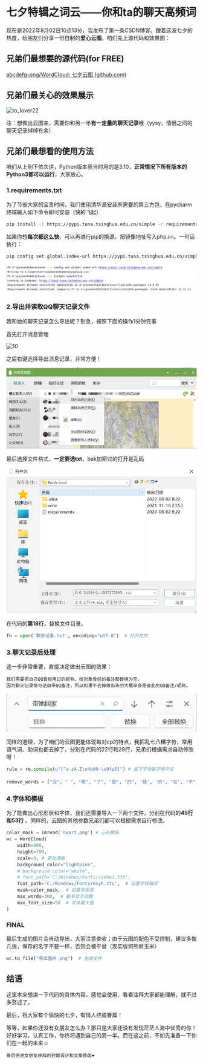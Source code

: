 # 七夕特辑之词云——你和ta的聊天高频词

现在是2022年8月02日10点13分，我发布了第一条CSDN博客。蹭着这波七夕的热度，给朋友们分享一份自制的**爱心云图**。咱们先上源代码和效果图：

## 兄弟们最想要的源代码(for FREE)

[abcdefg-png/WordCloud: 七夕云图 (github.com)](https://github.com/abcdefg-png/WordCloud)

## 兄弟们最关心的效果展示

![to_lover22](https://github.com/abcdefg-png/WordCloud/tree/main/images/to_lover22.png)

注：想做出云图来，需要你和另一半**有一定量的聊天记录**哦（yysy，情侣之间的聊天记录绰绰有余）

## 兄弟们最想看的使用方法

咱们从上到下依次讲，Python版本我当时用的是3.10，**正常情况下所有版本的Python3都可以运行**，大家放心。

### 1.requirements.txt

为了节省大家的宝贵时间，我们使用清华源安装所需要的第三方包，在pycharm终端输入如下命令即可安装（快的飞起）

```bash
pip install -i https://pypi.tuna.tsinghua.edu.cn/simple -r requirements.txt  // 一次
```

如果你想**每次都这么快**，可以再进行pip的换源，把镜像地址写入php.ini。一句话执行：

```bash
pip config set global.index-url https://pypi.tuna.tsinghua.edu.cn/simple
```

![8](\images\8.jpg)

### 2.导出并读取QQ聊天记录文件

我和她的聊天记录怎么导出呢？别急，按照下面的操作1分钟完事

首先打开消息管理

![10](https://github.com/abcdefg-png/WordCloud/tree/main/images/10.jpg)

之后右键选择导出消息记录，非常方便！

![11](\images\11.jpg)

最后选择文件格式，**一定要选txt**，bak加密过的打开是乱码

![12](\images\12.jpg)

在代码的**第18行**，替换文件目录。

```Python
fn = open('聊天记录.txt', encoding="utf-8")  # 打开文件
```

### 3.聊天记录后处理

这一步非常重要，直接决定做出云图的效果：

```
我们需要把自己QQ曾经用过的昵称、给对象曾经的备注都替换为空。
因为聊天记录每句话自带QQ备注，所以如果不去掉做出来的大概率会是彼此的QQ备注/昵称。
```

![9](\images\9.jpg)

同样的道理，为了咱们的云图更能体现每对cp的特点，我把乱七八糟字符，常用语气词、助词也都去掉了，分别在代码的22行和29行，兄弟们根据需求自动修改呀！

```Python
rule = re.compile(u"[^a-zA-Z\u4e00-\u9fa5]") # 留下字母数字和中文

remove_words = ["没", " ", "嗯", "了", "是", "的", '我', '的', "在", "不", "就", "也", "你", "吧", "和", "啊"] # 去掉常用关键字
```

### 4.字体和模板

为了能做出心形形状和字体，我们还需要导入一下两个文件，分别在代码的**45行和53行** 。同样的，云图的其他参数兄弟们都可以根据需求自行修改。

```Python
color_mask = imread('heart.png') # 心形模板
wc = WordCloud(
    width=600,
    height=700,
    scale=9, # 更加清晰
    background_color="lightpink",
    # background_color="white",
    # font_path='C:/Windows/Fonts/simhei.ttf',
    font_path='C:/Windows/Fonts/msyh.ttc',  # 设置字体格式
    mask=color_mask,  # 设置背景图
    max_words=300,  # 最多显示词数
    max_font_size=50  # 字体最大值
)
```

### FINAL

最后生成的图片会自动导出，大家注意查收；由于云图的配色不受控制，建议多做几张，保存的名字不要一样，否则会被平替（现实版狗熊掰玉米）

```Python
wc.to_file("导出图片.png")  # 生成文件
```

## 结语

这里本来想讲一下代码的具体内容，感觉会使用、看看注释大家都能理解，就不过多赘述了。

最后，祝大家有个愉快的七夕，有情人终成眷属！

等等，如果你还没有女朋友怎么办？那只是大家还没有发现茫茫人海中优秀的你！好好学习，认真工作，你终将遇到自己的另一半。而在这之前，不如先准备一下你们在一起的未来☺



`最后感谢女朋友晓辉的封面设计和文案修改❤`




